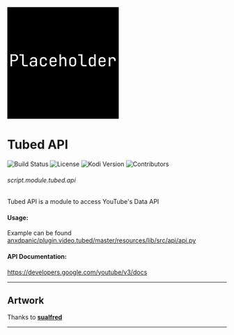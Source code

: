 <img src="https://raw.githubusercontent.com/anxdpanic/script.module.tubed.api/master/resources/media/icon.png" width="256" height="256" alt="Tubed API">

# Tubed API

![Build Status](https://img.shields.io/travis/com/anxdpanic/script.module.tubed.api/master.svg)
![License](https://img.shields.io/badge/license-GPL--2.0--only-success.svg)
![Kodi Version](https://img.shields.io/badge/kodi-matrix%7Ealpha2%2B-success.svg)
![Contributors](https://img.shields.io/github/contributors/anxdpanic/script.module.tubed.api.svg)

###### script.module.tubed.api

Tubed API is a module to access YouTube's Data API

#### Usage:
Example can be found [anxdpanic/plugin.video.tubed/master/resources/lib/src/api/api.py](https://github.com/anxdpanic/plugin.video.tubed/blob/master/resources/lib/src/api/api.py)

#### API Documentation:
https://developers.google.com/youtube/v3/docs

---

Artwork
-
    
Thanks to **[sualfred](https://github.com/sualfred)**
    
--- 
